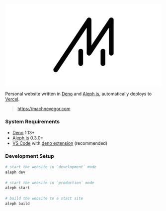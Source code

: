 ![machnevegor](https://raw.githubusercontent.com/machnevegor/dotcom/main/public/files/preview.png)

Personal website written in [Deno](https://deno.land) and [Aleph.js](http://alephjs.org), automatically deploys to [Vercel](https://vercel.com).  

> https://machnevegor.com

### System Requirements
- [Deno](https://deno.land/) 1.13+
- [Aleph.js](https://deno.land/x/aleph) 0.3.0+
- [VS Code](https://code.visualstudio.com/) with [deno extension](https://marketplace.visualstudio.com/items?itemName=denoland.vscode-deno) (recommended)

### Development Setup
```bash
# start the website in `development` mode
aleph dev

# start the website in `production` mode
aleph start

# build the website to a stact site
aleph build
```
